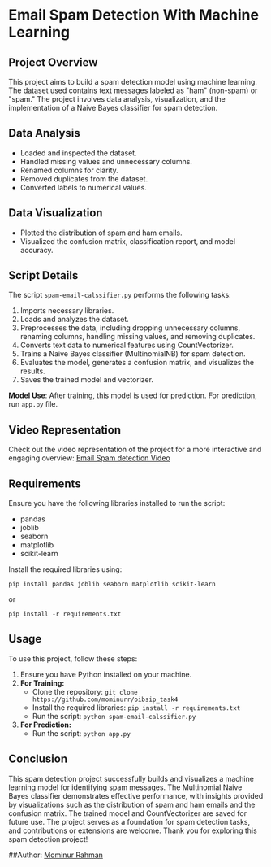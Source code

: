 # Email Spam Detection With Machine Learning

## Project Overview
This project aims to build a spam detection model using machine learning. The dataset used contains text messages labeled as "ham" (non-spam) or "spam." The project involves data analysis, visualization, and the implementation of a Naive Bayes classifier for spam detection.

## Data Analysis
- Loaded and inspected the dataset.
- Handled missing values and unnecessary columns.
- Renamed columns for clarity.
- Removed duplicates from the dataset.
- Converted labels to numerical values.

## Data Visualization
- Plotted the distribution of spam and ham emails.
- Visualized the confusion matrix, classification report, and model accuracy.

## Script Details
The script `spam-email-calssifier.py` performs the following tasks:
1. Imports necessary libraries.
2. Loads and analyzes the dataset.
3. Preprocesses the data, including dropping unnecessary columns, renaming columns, handling missing values, and removing duplicates.
4. Converts text data to numerical features using CountVectorizer.
5. Trains a Naive Bayes classifier (MultinomialNB) for spam detection.
6. Evaluates the model, generates a confusion matrix, and visualizes the results.
7. Saves the trained model and vectorizer.



**Model Use**: After training, this model is used for prediction. For prediction, run `app.py` file.

## Video Representation
Check out the video representation of the project for a more interactive and engaging overview: [Email Spam detection Video](https://youtu.be/4Fk8Sjj6dc4)

## Requirements
Ensure you have the following libraries installed to run the script:

- pandas
- joblib
- seaborn
- matplotlib
- scikit-learn

Install the required libraries using:

    pip install pandas joblib seaborn matplotlib scikit-learn
or

    pip install -r requirements.txt
    
## Usage
To use this project, follow these steps:
1. Ensure you have Python installed on your machine.
2. **For Training:**
   - Clone the repository: `git clone https://github.com/mominurr/oibsip_task4`
   - Install the required libraries: `pip install -r requirements.txt`
   - Run the script: `python spam-email-calssifier.py`
3. **For Prediction:**
   - Run the script: `python app.py`

## Conclusion
This spam detection project successfully builds and visualizes a machine learning model for identifying spam messages. The Multinomial Naive Bayes classifier demonstrates effective performance, with insights provided by visualizations such as the distribution of spam and ham emails and the confusion matrix. The trained model and CountVectorizer are saved for future use. The project serves as a foundation for spam detection tasks, and contributions or extensions are welcome. Thank you for exploring this spam detection project!

##Author:
[Mominur Rahman](https://github.com/mominurr)
